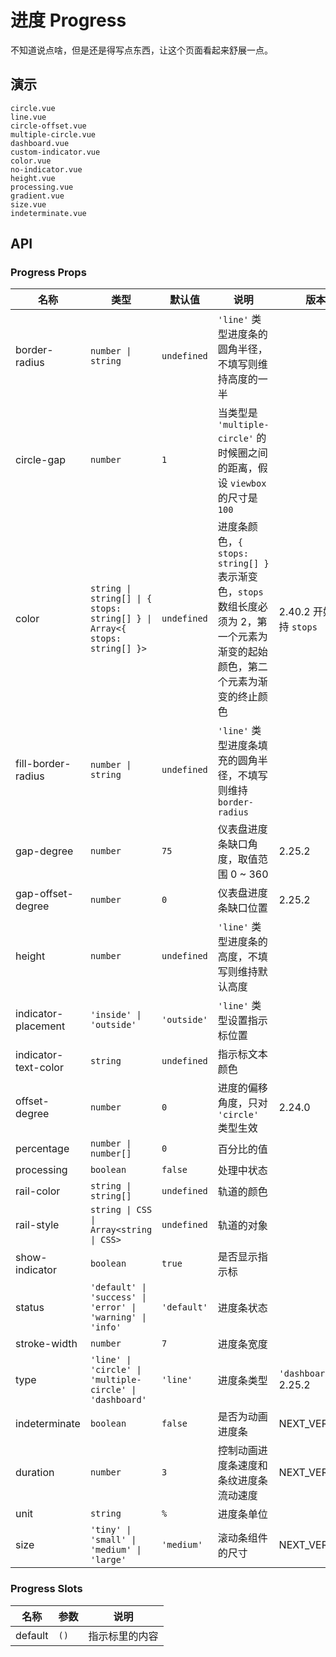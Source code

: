 # 进度 Progress

不知道说点啥，但是还是得写点东西，让这个页面看起来舒展一点。

## 演示

```demo
circle.vue
line.vue
circle-offset.vue
multiple-circle.vue
dashboard.vue
custom-indicator.vue
color.vue
no-indicator.vue
height.vue
processing.vue
gradient.vue
size.vue
indeterminate.vue
```

## API

### Progress Props

| 名称 | 类型 | 默认值 | 说明 | 版本 |
| --- | --- | --- | --- | --- |
| border-radius | `number \| string` | `undefined` | `'line'` 类型进度条的圆角半径，不填写则维持高度的一半 |  |
| circle-gap | `number` | `1` | 当类型是 `'multiple-circle'` 的时候圈之间的距离，假设 `viewbox` 的尺寸是 `100` |  |
| color | `string \| string[] \| { stops: string[] } \| Array<{ stops: string[] }>` | `undefined` | 进度条颜色，`{ stops: string[] }` 表示渐变色，`stops` 数组长度必须为 2，第一个元素为渐变的起始颜色，第二个元素为渐变的终止颜色 | 2.40.2 开始支持 `stops` |
| fill-border-radius | `number \| string` | `undefined` | `'line'` 类型进度条填充的圆角半径，不填写则维持 `border-radius` |  |
| gap-degree | `number` | `75` | 仪表盘进度条缺口角度，取值范围 0 ~ 360 | 2.25.2 |
| gap-offset-degree | `number` | `0` | 仪表盘进度条缺口位置 | 2.25.2 |
| height | `number` | `undefined` | `'line'` 类型进度条的高度，不填写则维持默认高度 |  |
| indicator-placement | `'inside' \| 'outside'` | `'outside'` | `'line'` 类型设置指示标位置 |  |
| indicator-text-color | `string` | `undefined` | 指示标文本颜色 |  |
| offset-degree | `number` | `0` | 进度的偏移角度，只对 `'circle'` 类型生效 | 2.24.0 |
| percentage | `number \| number[]` | `0` | 百分比的值 |  |
| processing | `boolean` | `false` | 处理中状态 |  |
| rail-color | `string \| string[]` | `undefined` | 轨道的颜色 |  |
| rail-style | `string \| CSS \| Array<string \| CSS>` | `undefined` | 轨道的对象 |  |
| show-indicator | `boolean` | `true` | 是否显示指示标 |  |
| status | `'default' \| 'success' \| 'error' \| 'warning' \| 'info'` | `'default'` | 进度条状态 |  |
| stroke-width | `number` | `7` | 进度条宽度 |  |
| type | `'line' \| 'circle' \| 'multiple-circle' \| 'dashboard'` | `'line'` | 进度条类型 | `'dashboard'` 2.25.2 |
| indeterminate | `boolean` | `false` | 是否为动画进度条 | NEXT_VERSION |
| duration | `number` | `3` | 控制动画进度条速度和条纹进度条流动速度 | NEXT_VERSION |
| unit | `string` | `%` | 进度条单位 |  |
| size | `'tiny' \| 'small' \| 'medium' \| 'large'` | `'medium'` | 滚动条组件的尺寸 | NEXT_VERSION |

### Progress Slots

| 名称    | 参数 | 说明           |
| ------- | ---- | -------------- |
| default | `()` | 指示标里的内容 |
